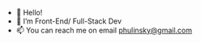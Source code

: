 - 👋 Hello!
- 👀 I’m Front-End/ Full-Stack Dev
- 📫 You can reach me on email phulinsky@gmail.com

<!---
HuldaCZ/HuldaCZ is a ✨ special ✨ repository because its `README.md` (this file) appears on your GitHub profile.
You can click the Preview link to take a look at your changes.
--->
